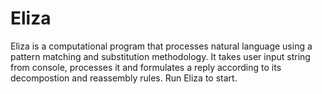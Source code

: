 # Eliza
Eliza is a computational program that processes natural language using a pattern matching and substitution methodology.
It takes user input string from console, processes it and formulates a reply according to its decompostion and reassembly rules.
Run Eliza to start.
